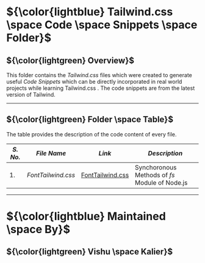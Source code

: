 # ${\color{lightblue} Tailwind.css \space Code \space Snippets \space Folder}$

## ${\color{lightgreen} Overview}$

This folder contains the *Tailwind.css* files which were created to generate useful *Code Snippets* which can be directly incorporated in real world
projects while learning Tailwind.css . The code snippets are from the latest version of Tailwind.

------

## ${\color{lightgreen} Folder \space Table}$

The table provides the description of the code content of every file.

| ***S. No.*** | ***File Name*** | ***Link*** | ***Description*** |
|-|-|-|-|
| 1. | *FontTailwind.css* | [FontTailwind.css](https://github.com/VishuKalier2003/Web-Development/blob/main/Node.js/Challenges/file.js) | Synchoronous Methods of *fs* Module of Node.js |

------


# ${\color{lightblue} Maintained \space By}$
## ${\color{lightgreen} Vishu \space Kalier}$
